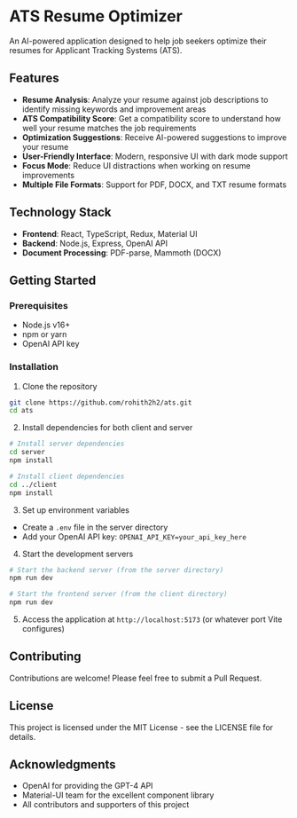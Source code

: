# ATS Resume Optimizer

An AI-powered application designed to help job seekers optimize their resumes for Applicant Tracking Systems (ATS).

## Features

- **Resume Analysis**: Analyze your resume against job descriptions to identify missing keywords and improvement areas
- **ATS Compatibility Score**: Get a compatibility score to understand how well your resume matches the job requirements
- **Optimization Suggestions**: Receive AI-powered suggestions to improve your resume
- **User-Friendly Interface**: Modern, responsive UI with dark mode support
- **Focus Mode**: Reduce UI distractions when working on resume improvements
- **Multiple File Formats**: Support for PDF, DOCX, and TXT resume formats

## Technology Stack

- **Frontend**: React, TypeScript, Redux, Material UI
- **Backend**: Node.js, Express, OpenAI API
- **Document Processing**: PDF-parse, Mammoth (DOCX)

## Getting Started

### Prerequisites

- Node.js v16+
- npm or yarn
- OpenAI API key

### Installation

1. Clone the repository
```bash
git clone https://github.com/rohith2h2/ats.git
cd ats
```

2. Install dependencies for both client and server
```bash
# Install server dependencies
cd server
npm install

# Install client dependencies
cd ../client
npm install
```

3. Set up environment variables
- Create a `.env` file in the server directory
- Add your OpenAI API key: `OPENAI_API_KEY=your_api_key_here`

4. Start the development servers
```bash
# Start the backend server (from the server directory)
npm run dev

# Start the frontend server (from the client directory)
npm run dev
```

5. Access the application at `http://localhost:5173` (or whatever port Vite configures)

## Contributing

Contributions are welcome! Please feel free to submit a Pull Request.

## License

This project is licensed under the MIT License - see the LICENSE file for details.

## Acknowledgments

- OpenAI for providing the GPT-4 API
- Material-UI team for the excellent component library
- All contributors and supporters of this project 